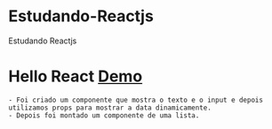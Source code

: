 # Estudando-Reactjs
Estudando Reactjs

# Hello React [Demo](http://codepen.io/hjdesigner/pen/kXKpoL)
	- Foi criado um componente que mostra o texto e o input e depois utilizamos props para mostrar a data dinamicamente.
	- Depois foi montado um componente de uma lista.	